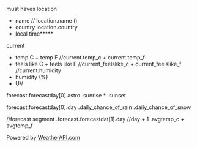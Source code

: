 must haves
location
- name // location.name ()
- country location.country
- local time*****

current
- temp C + temp F //current.temp_c + current.temp_f
- feels like C + feels like F //current_feelslike_c + current_feelslike_f //current.humidity
- humidity (%)
- UV


forecast.forecastday[0].astro 
.sunrise *
.sunset 

forecast.forecastday[0].day
.daily_chance_of_rain 
.daily_chance_of_snow


//forecast segment
.forecast.forecastdat[1].day //day + 1
.avgtemp_c + avgtemp_f

Powered by <a href="https://www.weatherapi.com/" title="Free Weather API">WeatherAPI.com</a>